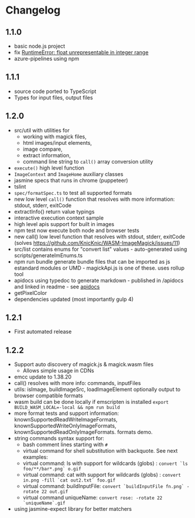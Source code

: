 # Changelog

## 1.1.0

 * basic node.js project
 * fix [RuntimeError: float unrepresentable in integer range](https://github.com/KnicKnic/WASM-ImageMagick/issues/12)
 * azure-pipelines using npm 

## 1.1.1

 * source code ported to TypeScript
 * Types for input files, output files

## 1.2.0

 * src/util with utilities for 
   * working with magick files, 
   * html images/input elements, 
   * image compare, 
   * extract information, 
   * command line string to `call()` array conversion utility
 * `execute()` high level function
 * `ImageContext` and `ImageHome` auxiliary classes
 * jasmine specs that runs in chrome (puppeteer)
 * tslint
 * `spec/formatSpec.ts` to test all supported formats 
 * new low level `call()` function that resolves with more information: stdout, stderr, exitCode
 * extractInfo() return value  typings 
 * interactive execution context sample
 * high level apis support for built in images
 * npm test now execute both node and browser tests
 * new call() low level function that resolves with stdout, stderr, exitCode (solves https://github.com/KnicKnic/WASM-ImageMagick/issues/11)
 * src/list contains  enums for "convert list" values - auto-generated using scripts/generateImEnums.ts
 * npm run bundle generate bundle files that can be imported as js estandard modules or UMD - magickApi.js is one of these. uses rollup tool
 * apidocs using typedoc to generate markdown - published in /apidocs and linked in readme - see [apidocs](https://github.com/KnicKnic/WASM-ImageMagick/tree/sample-sinteractive-/apidocs)
 * getPixelColor
 * dependencies updated (most importantly gulp 4)

 
## 1.2.1

 * First automated release

## 1.2.2
 * Support auto discovery of magick.js & magick.wasm files
   * Allows simple usage in CDNs
 * emcc update to 1.38.20
 * call() resolves with more info: commands, inputFiles
 * utils: isImage, buildImageSrc, loadImageElement optionally output to browser compatible formats
 * wasm build can be done locally if emscripten is installed ```export BUILD_WASM_LOCAL=-local && npm run build```
 * more format tests and support information: knownSupportedReadWriteImageFormats, knownSupportedWriteOnlyImageFormats, knownSupportedReadOnlyImageFormats. formats demo. 
 * string commands syntax support for:
   * bash comment lines starting with `#`
   * virtual command for shell substitution with backquote. See next examples:
   * virtual command: ls with support for wildcards (globs) : ``convert `ls foo/**/bar*.png` o.gif``
   * virtual command: cat with support for wildcards (globs) : ``convert in.png -fill `cat out2.txt` foo.gif``
   * virtual command: buildInputFile: ``convert `buildInputFile fn.png` -rotate 22 out.gif``
   * virtual command uniqueName: ``convert rose: -rotate 22 `uniqueName`.gif``
 * using jasmine-expect library for better matchers
